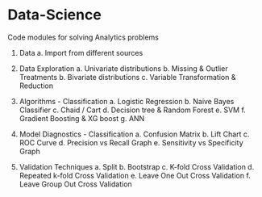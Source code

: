 # Data-Science
Code modules for solving Analytics problems

1. Data 
    a. Import from different sources
  
2. Data Exploration 
  a. Univariate distributions
  b. Missing & Outlier Treatments
  b. Bivariate distributions
  c. Variable Transformation & Reduction 

3. Algorithms - Classification
  a. Logistic Regression 
  b. Naive Bayes Classifier
  c. Chaid / Cart
  d. Decision tree & Random Forest
  e. SVM
  f. Gradient Boosting & XG boost
  g. ANN
  
4. Model Diagnostics - Classification
  a. Confusion Matrix
  b. Lift Chart
  c. ROC Curve
  d. Precision vs Recall Graph
  e. Sensitivity vs Specificity Graph
  
5. Validation Techniques
  a. Split
  b. Bootstrap
  c. K-fold Cross Validation
  d. Repeated k-fold Cross Validation 
  e. Leave One Out Cross Validation 
  f. Leave Group Out Cross Validation

